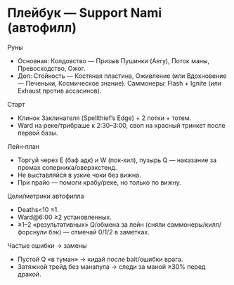 # Плейбук — Support Nami (автофилл)

Руны
- Основная: Колдовство — Призыв Пушинки (Aery), Поток маны, Превосходство, Ожог.
- Доп: Стойкость — Костяная пластина, Оживление (или Вдохновение — Печеньки, Космическое знание).
Саммонеры: Flash + Ignite (или Exhaust против ассасинов).

Старт
- Клинок Заклинателя (Spellthief’s Edge) + 2 потки + тотем.
- Ward на реке/трибраше к 2:30–3:00, своп на красный тринкет после первой базы.

Лейн‑план
- Торгуй через E (баф адк) и W (пок‑хил), пузырь Q — наказание за промах соперника/оверэкстенд.
- Не выставляйся в узкие чоки без вижна.
- При прайо — помоги крабу/реке, но только по вижну.

Цели/метрики автофилла
- Deaths<10 ≤1.
- Ward@6:00 ≥2 установленных.
- ≥1–2 «результативных» Q/обмена за лейн (сняли саммонеры/килл/форснули бэк) — отмечай 0/1/2 в заметках.

Частые ошибки → замены
- Пустой Q «в туман» → кидай после bait/ошибки врага.
- Затяжной трейд без манапула → следи за маной ≥30% перед дракой.